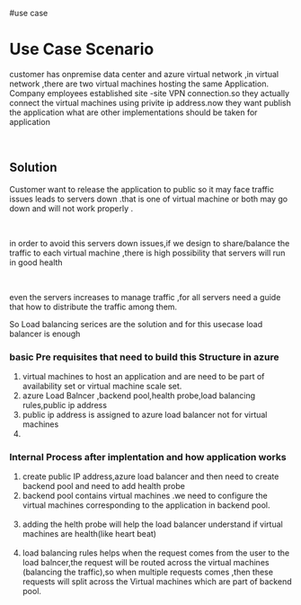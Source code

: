 #use case
<h1>Use Case Scenario</h1>
<p>customer has onpremise data center and azure virtual network ,in virtual network ,there are two virtual machines hosting the same Application. Company employees established site -site VPN connection.so they actually connect the virtual machines using privite ip address.now they want publish the application 
what are other implementations should be taken for application</p><br>
<h2>Solution</h2>
<p>Customer want to release the application to public so it may face traffic issues leads to servers down .that is one of virtual machine or both may go down and will not work properly .</p><br>
<p>in order to avoid this servers down issues,if we design to share/balance the traffic to each virtual machine ,there is high possibility that servers will run in good health</p><br>
<p>even the servers increases to manage traffic ,for all servers need a guide that how to distribute the traffic among them.</p>
<p>So Load balancing serices are the solution and for this usecase load balancer is enough </p>
<h3>basic Pre requisites that need to build this Structure in azure </h3>
<ol>
<li>virtual machines to host an application and are need to be part of availability set or virtual machine scale set.</li>
<li>azure Load Balncer ,backend pool,health probe,load balancing rules,public ip address </li>
<li>public ip address is assigned to azure load balancer not for virtual machines <li>
</ol>
<h3>Internal Process after implentation and how application works</h3>
<ol>
<li>create public IP address,azure load balancer and then need to create backend pool and need to add health probe</li>
<li>backend pool contains virtual machines .we need to configure the virtual machines corresponding to the application in backend pool. </li><br>
<li>adding the helth probe will help the load balancer understand if virtual machines are health(like heart beat) </li><br>
<li>load balancing rules helps when the request comes from the user to the load balncer,the request will be routed across the virtual machines (balancing the traffic),so when multiple requests comes ,then these requests will split across the Virtual machines which are part of backend pool.</li></ol>
